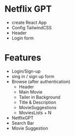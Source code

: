 # Netflix GPT
 - create React App
 - Config TailwindCSS
 - Header
 - Login form

# Features 
 - Login/Sign-up
  - sing in / sign up form
 - Browse (after authentication)
    - Header
    - Main Movie
     - Tailer in Background
     - Title & Description
     - MovieSuggestions
      - MoviesLists  + N
 - NetflixGPT
  - Search Bar
  - Movie Suggestion